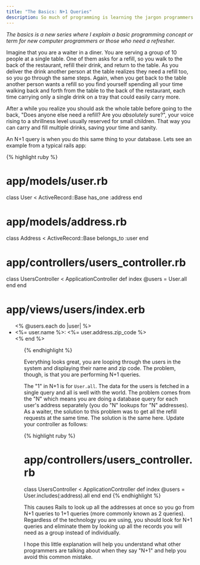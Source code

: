 ```yaml
---
title: "The Basics: N+1 Queries"
description: So much of programming is learning the jargon programmers use. Learn what an N+1 query is, how to identify them in your code, and how to avoid generating them.
---
```


*The basics is a new series where I explain a basic programming concept or term for new computer programmers or those who need a refresher.*

Imagine that you are a waiter in a diner. You are serving a group of 10 people at a single table. One of them asks for a refill, so you walk to the back of the restaurant, refill their drink, and return to the table. As you deliver the drink another person at the table realizes they need a refill too, so you go through the same steps. Again, when you get back to the table another person wants a refill so you find yourself spending all your time walking back and forth from the table to the back of the restaurant, each time carrying only a single drink on a tray that could easily carry more.

After a while you realize you should ask the whole table before going to the back, "Does anyone else need a refill? Are you *absolutely* sure?", your voice rising to a shrillness level usually reserved for small children. That way you can carry and fill multiple drinks, saving your time and sanity.

An N+1 query is when you do this same thing to your database. Lets see an example from a typical rails app:

{% highlight ruby %}
# app/models/user.rb
class User < ActiveRecord::Base
  has_one :address
end

# app/models/address.rb
class Address < ActiveRecord::Base
  belongs_to :user
end

# app/controllers/users_controller.rb
class UsersController < ApplicationController
  def index
    @users = User.all
  end
end

# app/views/users/index.erb
<ul>
  <% @users.each do |user| %>
  <li>
    <%= user.name %>:
    <%= user.address.zip_code %>
  </li>
  <% end %>
<ul>
{% endhighlight %}

Everything looks great, you are looping through the users in the system and displaying their name and zip code. The problem, though, is that you are performing N+1 queries.

The "1" in N+1 is for `User.all`. The data for the users is fetched in a single query and all is well with the world. The problem comes from the "N" which means you are doing a database query for each user's address separately (you do "N" lookups for "N" addresses). As a waiter, the solution to this problem was to get all the refill requests at the same time. The solution is the same here. Update your controller as follows:

{% highlight ruby %}
# app/controllers/users_controller.rb
class UsersController < ApplicationController
  def index
    @users = User.includes(:address).all
  end
end
{% endhighlight %}

This causes Rails to look up all the addresses at once so you go from N+1 queries to 1+1 queries (more commonly known as 2 queries). Regardless of the technology you are using, you should look for N+1 queries and eliminate them by looking up all the records you will need as a group instead of individually.

I hope this little explanation will help you understand what other programmers are talking about when they say "N+1" and help you avoid this common mistake.
